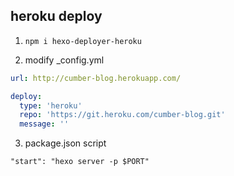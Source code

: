 ## heroku deploy

1. `npm i hexo-deployer-heroku`

2. modify _config.yml

```yml
url: http://cumber-blog.herokuapp.com/

deploy:
  type: 'heroku'
  repo: 'https://git.heroku.com/cumber-blog.git'
  message: ''
```

3. package.json script

```
"start": "hexo server -p $PORT"
```